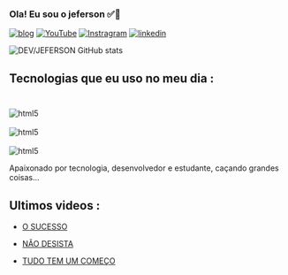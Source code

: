 ### Ola! Eu sou o jeferson ✅👀
[![blog](https://img.shields.io/website-up-down-green-red/http/monip.org.svg)](https://spotsho.com/)
[![YouTube](https://img.shields.io/badge/YouTube-FF0000?style=for-the-badge&logo=youtube&logoColor=white)](https://www.youtube.com/channel/UCeWfjjj1w4GqBLTU172eldg)
[![Instragram](https://img.shields.io/badge/Instagram-E4405F?style=for-the-badge&logo=instagram&logoColor=white)](https://instagram.com/jeferson_st.j?igshid=MzNlNGNkZWQ4Mg==)
[![linkedin](https://img.shields.io/badge/LinkedIn-0077B5?style=for-the-badge&logo=linkedin&logoColor=white)](https://www.linkedin.com/in/jeferson-sant-244032247)

![DEV/JEFERSON GitHub stats](https://github-readme-stats.vercel.app/api?username=Sewger&show_icons=true&theme=highcontrast)

## Tecnologias que eu uso no meu dia :<div style="display: inline_block"><br/>
<img align="center" alt="html5" src= "https://img.shields.io/badge/HTML5-E34F26?style=for-the-badge&logo=html5&logoColor=white"/>
</div><div style="display: inline_block"><br/>
<img align="center" alt="html5" src= "https://img.shields.io/badge/CSS3-1572B6?style=for-the-badge&logo=css3&logoColor=white"/>
</div><div style="display: inline_block"><br/>
<img align="center" alt="html5" src= "https://img.shields.io/badge/JavaScript-F7DF1E?style=for-the-badge&logo=javascript&logoColor=black"/>
</div>

Apaixonado por tecnologia, desenvolvedor e estudante, caçando grandes coisas...

## Ultimos videos :
- [O SUCESSO](https://youtube.com/shorts/lkPPJpXsvDQ?feature=share)<br/>

- [NÃO DESISTA](https://youtube.com/shorts/OG9E2-3XzmE?feature=share)<br/>

- [TUDO TEM UM COMEÇO](https://youtube.com/shorts/Ny6hPseIqhs?feature=share)<br/>

